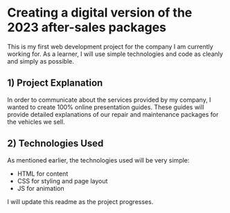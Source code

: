 # Creating a digital version of the 2023 after-sales packages
This is my first web development project for the company I am currently working for. As a learner, I will use simple technologies and code as cleanly and simply as possible.

## 1) Project Explanation
In order to communicate about the services provided by my company, I wanted to create 100% online presentation guides.
These guides will provide detailed explanations of our repair and maintenance packages for the vehicles we sell.

## 2) Technologies Used
As mentioned earlier, the technologies used will be very simple:

- HTML for content
- CSS for styling and page layout
- JS for animation


I will update this readme as the project progresses.

